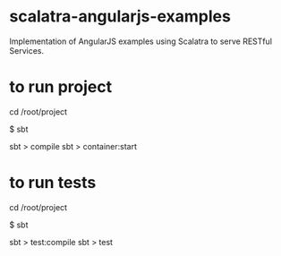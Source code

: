 scalatra-angularjs-examples
===========================

Implementation of AngularJS examples using Scalatra to serve RESTful Services.

to run project
==============

cd /root/project

$ sbt

sbt > compile
sbt > container:start

to run tests
============

cd /root/project

$ sbt

sbt > test:compile
sbt > test
